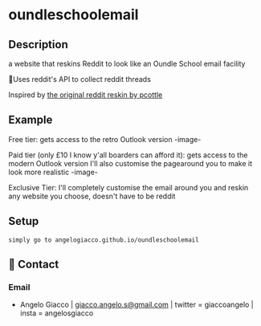# oundleschoolemail

## Description

a website that reskins Reddit to look like an Oundle School email facility

🚀Uses reddit's API to collect reddit threads

Inspired by [the original reddit reskin by pcottle](http://pcottle.github.io/MSOutlookit/)

## Example

Free tier:
gets access to the retro Outlook version
-image-

Paid tier (only £10 I know y'all boarders can afford it):
gets access to the modern Outlook version
I'll also customise the pagearound you to make it look more realistic
-image-

Exclusive Tier:
I'll completely customise the email around you and reskin any website you choose, doesn't have to be reddit

## Setup

```
simply go to angelogiacco.github.io/oundleschoolemail
```

## 📧 Contact
### Email
- Angelo Giacco | giacco.angelo.s@gmail.com | twitter = giaccoangelo | insta = angelosgiacco
